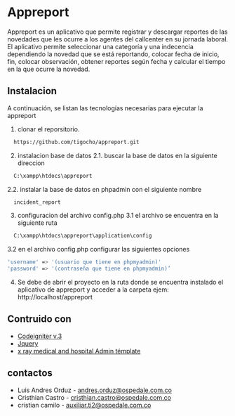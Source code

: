 # Appreport

Appreport es un aplicativo que permite registrar y descargar reportes de las novedades que les ocurre a los agentes del callcenter en su jornada laboral. El aplicativo permite seleccionar una categoría y una indecencia dependiendo la novedad que se está reportando, colocar fecha de inicio, fin, colocar observación, obtener reportes según fecha y calcular el tiempo en la que ocurre la novedad.


## Instalacion
A continuación, se listan las tecnologías necesarias para ejecutar la appreport

1. clonar el reporsitorio.  
```bash
  https://github.com/tigocho/appreport.git
```
2. instalacion base de datos 
2.1. buscar la base de datos en la siguiente direccion
```bash
  C:\xampp\htdocs\appreport
```  
2.2. instalar la base de datos en phpadmin con el siguiente nombre
```bash
  incident_report
```  
3. configuracion del archivo config.php
3.1 el archivo se encuentra en la siguiente ruta
```bash
  C:\xampp\htdocs\appreport\application\config
```  
3.2 en el archivo config.php configurar las siguientes opciones
```bash
'username' => '(usuario que tiene en phpmyadmin)'
'password' => '(contraseña que tiene en phpmyadmin)’
``` 
4. Se debe de abrir el proyecto en la ruta donde se encuentra instalado el aplicativo de appreport y acceder a la carpeta ejem: http://localhost/appreport
## Contruido con

 - [Codeigniter v.3 ](https://codeigniter.com/)
 - [Jquery](https://jquery.com/)
 - [x ray medical and hospital Admin témplate](https://templates.iqonic.design/xray/html/dashboard-1.html)


## contactos

- Luis Andres Orduz - andres.orduz@ospedale.com.co
- Cristhian Castro - cristhian.castro@ospedale.com.co
- cristian camilo - auxiliar.ti2@ospedale.com.co
